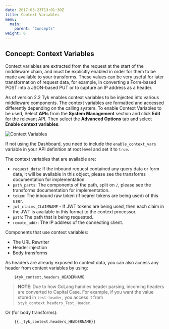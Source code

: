 ```yaml
---
date: 2017-03-23T13:01:30Z
title: Context Variables
menu:
  main:
    parent: "Concepts"
weight: 6 
---
```


## Concept: Context Variables

Context variables are extracted from the request at the start of the middleware chain, and must be explicitly enabled in order for them to be made available to your transforms. These values can be very useful for later transformation of request data, for example, in converting a Form-based POST into a JSON-based PUT or to capture an IP address as a header.

As of version 2.2 Tyk enables context variables to be injected into various middleware components. The context variables are formatted and accessed differently depending on the calling system. To enable Context Variables to be used, Select **APIs** from the **System Management** section and click **Edit** for the relevant API. Then select the **Advanced Options** tab and select **Enable context variables**.

![Context Variables][1]

If not using the Dashboard, you need to include the `enable_context_vars` variable in your API definition at root level and set it to `true`.

The context variables that are available are:

*   `request_data`: If the inbound request contained any query data or form data, it will be available in this object, please see the transforms documentation for implementation.
*   `path_parts`: The components of the path, split on `/`, please see the transforms documentation for implementation.
*   `token`: The inbound raw token (if bearer tokens are being used) of this user.
*   `jwt_claims_CLAIMNAME` - If JWT tokens are being used, then each claim in the JWT is available in this format to the context processor.
*   `path`: The path that is being requested.
*   `remote_addr`: The IP address of the connecting client.

Components that use context variables:

*   The URL Rewriter
*   Header injection
*   Body transforms

As headers are already exposed to context data, you can also access any header from context variables by using:

```{.copyWrapper}
    $tyk_context.headers_HEADERNAME
```

> **NOTE**: Due to how GoLang handles header parsing, incoming headers are converted to Capital Case. For example, if you want the value stored in `test-header`, you access it from `$tyk_context.headers_Test_Header`.

Or (for body transforms):

```{.copyWrapper}
    {{._tyk_context.headers_HEADERNAME}}
```



[1]: /docs/img/dashboard/system-management/context_variables_2.5.png
